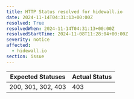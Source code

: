 ```yaml
---
title: HTTP Status resolved for hidewall.io
date: 2024-11-14T04:31:13+00:00Z
resolved: True
resolvedWhen: 2024-11-14T04:31:13+00:00Z
resolvedStartTime: 2024-11-08T11:28:04+00:00Z
severity: notice
affected:
  - hidewall.io
section: issue
---
```


| Expected Statuses | Actual Status  |
|-------------------|----------------|
| 200, 301, 302, 403 | 403 |
